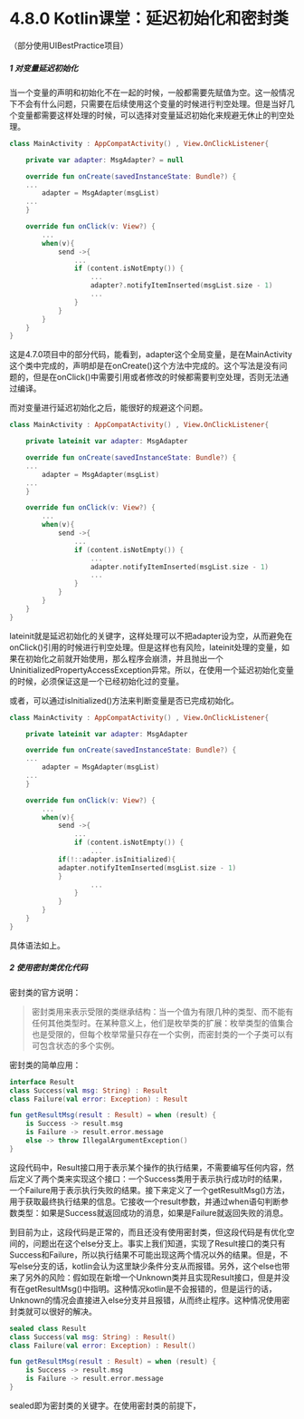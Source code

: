 # 4.8.0 Kotlin课堂：延迟初始化和密封类

（部分使用UIBestPractice项目）

##### 1 对变量延迟初始化

当一个变量的声明和初始化不在一起的时候，一般都需要先赋值为空。这一般情况下不会有什么问题，只需要在后续使用这个变量的时候进行判空处理。但是当好几个变量都需要这样处理的时候，可以选择对变量延迟初始化来规避无休止的判空处理。

```kotlin
class MainActivity : AppCompatActivity() , View.OnClickListener{

    private var adapter: MsgAdapter? = null

    override fun onCreate(savedInstanceState: Bundle?) {
	...
        adapter = MsgAdapter(msgList)
	...
    }

    override fun onClick(v: View?) {
        ...
        when(v){
            send ->{
                ...
                if (content.isNotEmpty()) {
                    ...
                    adapter?.notifyItemInserted(msgList.size - 1)
                    ...
                }
            }
        }
    }
}
```

这是4.7.0项目中的部分代码，能看到，adapter这个全局变量，是在MainActivity这个类中完成的，声明却是在onCreate()这个方法中完成的。这个写法是没有问题的，但是在onClick()中需要引用或者修改的时候都需要判空处理，否则无法通过编译。

而对变量进行延迟初始化之后，能很好的规避这个问题。

```kotlin
class MainActivity : AppCompatActivity() , View.OnClickListener{

    private lateinit var adapter: MsgAdapter

    override fun onCreate(savedInstanceState: Bundle?) {
	...
        adapter = MsgAdapter(msgList)
	...
    }

    override fun onClick(v: View?) {
        ...
        when(v){
            send ->{
                ...
                if (content.isNotEmpty()) {
                    ...
                    adapter.notifyItemInserted(msgList.size - 1)
                    ...
                }
            }
        }
    }
}
```

lateinit就是延迟初始化的关键字，这样处理可以不把adapter设为空，从而避免在onClick()引用的时候进行判空处理。但是这样也有风险，lateinit处理的变量，如果在初始化之前就开始使用，那么程序会崩溃，并且抛出一个UninitializedPropertyAccessException异常。所以，在使用一个延迟初始化变量的时候，必须保证这是一个已经初始化过的变量。

或者，可以通过isInitialized()方法来判断变量是否已完成初始化。

```kotlin
class MainActivity : AppCompatActivity() , View.OnClickListener{

    private lateinit var adapter: MsgAdapter

    override fun onCreate(savedInstanceState: Bundle?) {
	...
        adapter = MsgAdapter(msgList)
	...
    }

    override fun onClick(v: View?) {
        ...
        when(v){
            send ->{
                ...
                if (content.isNotEmpty()) {
                    ...
		    if(!::adapter.isInitialized){
			adapter.notifyItemInserted(msgList.size - 1)
		    }
                    ...
                }
            }
        }
    }
}
```

具体语法如上。

##### 2 使用密封类优化代码

密封类的官方说明：

> 密封类用来表示受限的类继承结构：当一个值为有限几种的类型、而不能有任何其他类型时。在某种意义上，他们是枚举类的扩展：枚举类型的值集合也是受限的，但每个枚举常量只存在一个实例，而密封类的一个子类可以有可包含状态的多个实例。

密封类的简单应用：

```kotlin
interface Result
class Success(val msg: String) : Result
class Failure(val error: Exception) : Result

fun getResultMsg(result : Result) = when (result) {
    is Success -> result.msg
    is Failure -> result.error.message
    else -> throw IllegalArgumentException()
}
```

这段代码中，Result接口用于表示某个操作的执行结果，不需要编写任何内容，然后定义了两个类来实现这个接口：一个Success类用于表示执行成功时的结果，一个Failure用于表示执行失败的结果。接下来定义了一个getResultMsg()方法，用于获取最终执行结果的信息。它接收一个result参数，并通过when语句判断参数类型：如果是Success就返回成功的消息，如果是Failure就返回失败的消息。

到目前为止，这段代码是正常的，而且还没有使用密封类，但这段代码是有优化空间的，问题出在这个else分支上。事实上我们知道，实现了Result接口的类只有Success和Failure，所以执行结果不可能出现这两个情况以外的结果。但是，不写else分支的话，kotlin会认为这里缺少条件分支从而报错。另外，这个else也带来了另外的风险：假如现在新增一个Unknown类并且实现Result接口，但是并没有在getResultMsg()中指明。这种情况kotlin是不会报错的，但是运行的话，Unknown的情况会直接进入else分支并且报错，从而终止程序。这种情况使用密封类就可以很好的解决。

```kotlin
sealed class Result
class Success(val msg: String) : Result()
class Failure(val error: Exception) : Result()

fun getResultMsg(result : Result) = when (result) {
    is Success -> result.msg
    is Failure -> result.error.message
}
```

sealed即为密封类的关键字。在使用密封类的前提下，
